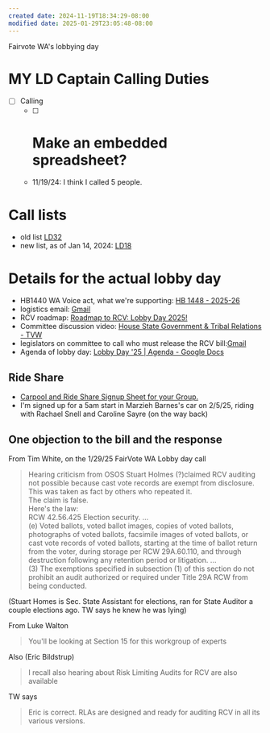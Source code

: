 ```yaml
---
created date: 2024-11-19T18:34:29-08:00
modified date: 2025-01-29T23:05:48-08:00
---
```

Fairvote WA's lobbying day
# MY LD Captain Calling Duties
- [ ] Calling
	- [ ] # Make an embedded spreadsheet?
	- 11/19/24: I think I called 5 people.
# Call lists
- old list [LD32](https://www.openvpb.com/vpb_bycode/CA4B06G-856473)
- new list, as of Jan 14, 2024: [LD18](https://www.openvpb.com/vpb_bycode/8B4B06B-432279)
# Details for the actual lobby day
- HB1440 WA Voice act, what we're supporting:  [HB 1448 - 2025-26](https://app.leg.wa.gov/billsummary?BillNumber=1448&Year=2025&ms=20250129_ActionAlert_VoteHB1448Out&emci=542753b9-fbdd-ef11-88f8-0022482a9579&emdi=e419a896-63de-ef11-88f8-0022482a9579&ceid=11669287)
- logistics email: [Gmail](https://mail.google.com/mail/u/0/#search/natalie.morgan%40fairvotewa.org/FMfcgzQZSjZnCNLKwmffSMRZxXbQCZdB)
- RCV roadmap: [Roadmap to RCV: Lobby Day 2025!](https://www.youtube.com/watch?v=LsJElpJzd5A)
- Committee discussion video: [House State Government & Tribal Relations - TVW](https://tvw.org/video/house-state-government-tribal-relations-2025011558/?eventID=2025011558)
- legislators on committee to call who must release the RCV bill:[Gmail](https://mail.google.com/mail/u/0/#inbox/FMfcgzQZSsKsZQQSJsNtMQsZBXBwPJWQ)
- Agenda of lobby day: [Lobby Day &#39;25 | Agenda - Google Docs](https://docs.google.com/document/d/15GiFbCxmLo_K7eSOfqftanFFULG1F37LU2LoWaYyL1A/edit?tab=t.0)
## Ride Share
- [Carpool and Ride Share Signup Sheet for your Group.](https://www.groupcarpool.com/t/txja0m?ms=20250107LobbyDaySignups3rdEmail&emci=c1f1b31c-ccd1-ef11-88d0-0022482a9d92&emdi=9ca48892-d7d1-ef11-88d0-0022482a9d92&ceid=3762619)
- I'm signed up for a 5am start in Marzieh Barnes's car on 2/5/25, riding with Rachael Snell and Caroline Sayre (on the way back)
## One objection to the bill and the response

From Tim White, on the 1/29/25 FairVote WA Lobby day call

> Hearing criticism from OSOS Stuart Holmes (?)claimed RCV auditing not possible because cast vote records are exempt from disclosure.  
> This was taken as fact by others who repeated it.  
> The claim is false.  
> Here's the law:  
> RCW 42.56.425 Election security. ...  
> (e) Voted ballots, voted ballot images, copies of voted ballots, photographs of voted ballots, facsimile images of voted ballots, or cast vote records of voted ballots, starting at the time of ballot return from the voter, during storage per RCW 29A.60.110, and through destruction following any retention period or litigation. ...  
> (3) The exemptions specified in subsection (1) of this section do not prohibit an audit authorized or required under Title 29A RCW from being conducted.

(Stuart Homes is Sec. State Assistant for elections, ran for State Auditor a couple elections ago.  TW says he knew he was lying)

From Luke Walton
> You'll be looking at Section 15 for this workgroup of experts

Also (Eric Bildstrup)
> I recall also hearing about Risk Limiting Audits for RCV are also available

TW says
> Eric is correct. RLAs are designed and ready for auditing RCV in all its various versions.

